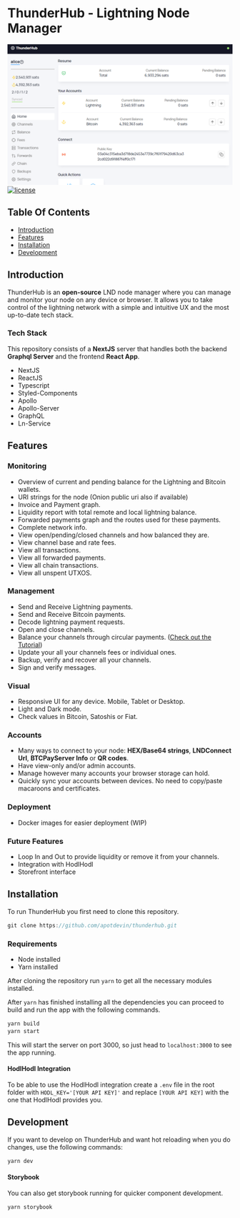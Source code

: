 # **ThunderHub - Lightning Node Manager**

![Home Screenshot](./docs/Home.png)
[![license](https://img.shields.io/github/license/DAVFoundation/captain-n3m0.svg?style=flat-square)](https://github.com/DAVFoundation/captain-n3m0/blob/master/LICENSE)

## Table Of Contents

- [Introduction](#introduction)
- [Features](#features)
- [Installation](#installation)
- [Development](#development)

## Introduction

ThunderHub is an **open-source** LND node manager where you can manage and monitor your node on any device or browser. It allows you to take control of the lightning network with a simple and intuitive UX and the most up-to-date tech stack.

### Tech Stack

This repository consists of a **NextJS** server that handles both the backend **Graphql Server** and the frontend **React App**.

- NextJS
- ReactJS
- Typescript
- Styled-Components
- Apollo
- Apollo-Server
- GraphQL
- Ln-Service

## Features

### Monitoring

- Overview of current and pending balance for the Lightning and Bitcoin wallets.
- URI strings for the node (Onion public uri also if available)
- Invoice and Payment graph.
- Liquidity report with total remote and local lightning balance.
- Forwarded payments graph and the routes used for these payments.
- Complete network info.
- View open/pending/closed channels and how balanced they are.
- View channel base and rate fees.
- View all transactions.
- View all forwarded payments.
- View all chain transactions.
- View all unspent UTXOS.

### Management

- Send and Receive Lightning payments.
- Send and Receive Bitcoin payments.
- Decode lightning payment requests.
- Open and close channels.
- Balance your channels through circular payments. ([Check out the Tutorial](https://medium.com/coinmonks/lightning-network-channel-balancing-with-thunderhub-972b41bf9243))
- Update your all your channels fees or individual ones.
- Backup, verify and recover all your channels.
- Sign and verify messages.

### Visual

- Responsive UI for any device. Mobile, Tablet or Desktop.
- Light and Dark mode.
- Check values in Bitcoin, Satoshis or Fiat.

### Accounts

- Many ways to connect to your node: **HEX/Base64 strings**, **LNDConnect Url**, **BTCPayServer Info** or **QR codes**.
- Have view-only and/or admin accounts.
- Manage however many accounts your browser storage can hold.
- Quickly sync your accounts between devices. No need to copy/paste macaroons and certificates.

### Deployment

- Docker images for easier deployment (WIP)

### Future Features

- Loop In and Out to provide liquidity or remove it from your channels.
- Integration with HodlHodl
- Storefront interface

## Installation

To run ThunderHub you first need to clone this repository.

```javascript
git clone https://github.com/apotdevin/thunderhub.git
```

### **Requirements**

- Node installed
- Yarn installed

After cloning the repository run `yarn` to get all the necessary modules installed.

After `yarn` has finished installing all the dependencies you can proceed to build and run the app with the following commands.

```javascript
yarn build
yarn start
```

This will start the server on port 3000, so just head to `localhost:3000` to see the app running.

#### HodlHodl Integration

To be able to use the HodlHodl integration create a `.env` file in the root folder with `HODL_KEY='[YOUR API KEY]'` and replace `[YOUR API KEY]` with the one that HodlHodl provides you.

## Development

If you want to develop on ThunderHub and want hot reloading when you do changes, use the following commands:

```javascript
yarn dev
```

#### Storybook

You can also get storybook running for quicker component development.

```javascript
yarn storybook
```
